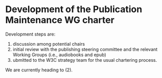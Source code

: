 # Development of the Publication Maintenance WG charter

Development steps are:

1. discussion among potential chairs
2. initial review with the publishing steering committee and the relevant Working Groups (i.e., audiobooks and epub)
3. ubmitted to the W3C strategy team for the usual chartering process.

We are currently heading to (2).
